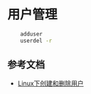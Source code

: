 # 用户管理
```bash
    adduser
    userdel -r
```
## 参考文档
* [Linux下创建和删除用户](https://www.ezloo.com/2008/03/add_and_delete_user.html)